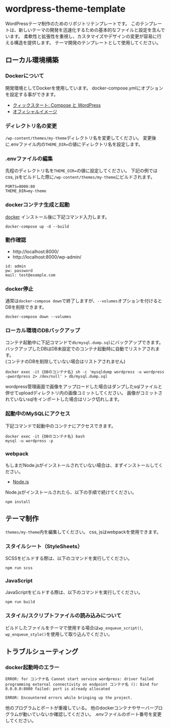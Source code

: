 # wordpress-theme-template
WordPressテーマ制作のためのリポジトリテンプレートです。
このテンプレートは、新しいテーマの開発を迅速化するための基本的なファイルと設定を含んでいます。
柔軟性と拡張性を重視し、カスタマイズやデザインの変更が容易に行える構造を提供します。
テーマ開発のテンプレートとして使用してください。

## ローカル環境構築

### Dockerについて
開発環境としてDockerを使用しています。
docker-compose.ymlにオプションを設定する事ができます。
- [クィックスタート: Compose と WordPress](https://docs.docker.jp/compose/wordpress.html)
- [オフィシャルイメージ](https://hub.docker.com/_/wordpress)

### ディレクトリ名の変更
`/wp-content/themes/my-theme`ディレクトリ名を変更してください。
変更後に.envファイル内の`THEME_DIR=`の値にディレクトリ名を設定します。

### .envファイルの編集
先程のディレクトリ名を`THEME_DIR=`の値に設定してください。
下記の例ではcss, jsをビルドした際に`/wp-content/themes/my-theme`にビルドされます。
```
PORTS=8000:80
THEME_DIR=my-theme
```

### dockerコンテナ生成と起動

[docker](https://www.docker.com/get-started) インストール後に下記コマンド入力します。

```
docker-compose up -d --build
```

### 動作確認

- http://localhost:8000/
- http://localhost:8000/wp-admin/

```
id: admin
pw: password
mail: test@example.com
```

### docker停止

通常は`docker-compose down`で終了しますが、`--volumes`オプションを付けるとDBを削除できます。

```
docker-compose down --volumes
```


### ローカル環境のDBバックアップ

コンテナ起動中に下記コマンドで`db/mysql.dump.sql`にバックアップできます。  
バックアップしたDBはDB未設定でのコンテナ起動時に自動でリストアされます。  
(コンテナのDBを削除していない場合はリストアされません)

```
docker exec -it {DBのコンテナ名} sh -c 'mysqldump wordpress -u wordpress -pwordpress 2> /dev/null' > db/mysql.dump.sql
```

wordpress管理画面で画像をアップロードした場合はダンプしたsqlファイルと併せてuploadディレクトリ内の画像コミットしてください。
画像がコミットされていないsqlをインポートした場合はリンク切れします。

### 起動中のMySQLにアクセス

下記コマンドで起動中のコンテナにアクセスできます。
```
docker exec -it {DBのコンテナ名} bash
mysql -u wordpress -p
```

### webpack
もしまだNode.jsがインストールされていない場合は、まずインストールしてください。

- [Node.js](https://nodejs.org/ja)

Node.jsがインストールされたら、以下の手順で続けてください。

```
npm install
```

## テーマ制作
`themes/my-theme`内を編集してください。
css, jsはwebpackを使用できます。

### スタイルシート（StyleSheets）
SCSSをビルドする際は、以下のコマンドを実行してください。

```
npm run scss
```

### JavaScript
JavaScriptをビルドする際は、以下のコマンドを実行してください。
```
npm run build
```

### スタイル/スクリプトファイルの読み込みについて
ビルドしたファイルをテーマで使用する場合は`wp_enqueue_script()`, `wp_enqueue_style()`を使用して取り込んでください。

## トラブルシューティング

### docker起動時のエラー

```
ERROR: for コンテナ名 Cannot start service wordpress: driver failed programming external connectivity on endpoint コンテナ名 (): Bind for 0.0.0.0:8000 failed: port is already allocated
```

```
ERROR: Encountered errors while bringing up the project.
```

他のプログラムとポートが重複している。
他のdockerコンテナやサーバープログラムが動いていないか確認してください。
.envファイルのポート番号を変更してください。
